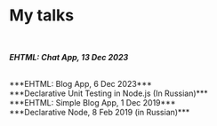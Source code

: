 # My talks
<br>

***EHTML: Chat App, 13 Dec 2023***
<template is="youtube" class="youtube-video no-mt" id="iaP3Y4SW0MY"></template>

<br>
***EHTML: Blog App, 6 Dec 2023***
<template is="youtube" class="youtube-video no-mt" id="dzrW3D_yIrc"></template>

<br>
***Declarative Unit Testing in Node.js (In Russian)***
<template is="youtube" class="youtube-video no-mt" id="Ptz6kJ3NXGI"></template>

<br>
***EHTML: Simple Blog App, 1 Dec 2019***
<template is="youtube" class="youtube-video no-mt" id="lOf0NkNtWzI"></template>

</br>
***Declarative Node, 8 Feb 2019 (in Russian)***
<template is="youtube" class="youtube-video no-mt" id="xFLtvL-r34c"></template>
